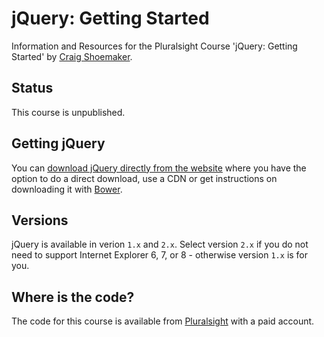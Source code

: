 # jQuery: Getting Started
Information and Resources for the Pluralsight Course 'jQuery: Getting Started' by [Craig Shoemaker](http://craigshoemaker.net/about).

## Status
This course is unpublished.

## Getting jQuery
You can [download jQuery directly from the website](http://jquery.com) where you have the option to do a direct download, use a CDN or get instructions on downloading it with [Bower](http://bower.io/).

## Versions
jQuery is available in verion `1.x` and `2.x`. Select version `2.x` if you do not need to support Internet Explorer 6, 7, or 8 - otherwise version `1.x` is for you.

## Where is the code?
The code for this course is available from [Pluralsight](http://www.pluralsight.com) with a paid account.
